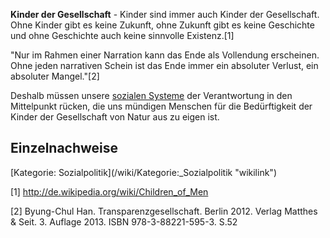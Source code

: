 **Kinder der Gesellschaft** - Kinder sind immer auch Kinder der
Gesellschaft. Ohne Kinder gibt es keine Zukunft, ohne Zukunft gibt es
keine Geschichte und ohne Geschichte auch keine sinnvolle Existenz.[1]

"Nur im Rahmen einer Narration kann das Ende als Vollendung erscheinen.
Ohne jeden narrativen Schein ist das Ende immer ein absoluter Verlust,
ein absoluter Mangel."[2]

Deshalb müssen unsere [sozialen Systeme](/wiki/Soziale_Systeme "wikilink") der
Verantwortung in den Mittelpunkt rücken, die uns mündigen Menschen für
die Bedürftigkeit der Kinder der Gesellschaft von Natur aus zu eigen
ist.

Einzelnachweise
---------------

<references />
[Kategorie: Sozialpolitik](/wiki/Kategorie:_Sozialpolitik "wikilink")

[1] <http://de.wikipedia.org/wiki/Children_of_Men>

[2] Byung-Chul Han. Transparenzgesellschaft. Berlin 2012. Verlag Matthes
& Seit. 3. Auflage 2013. ISBN 978-3-88221-595-3. S.52
